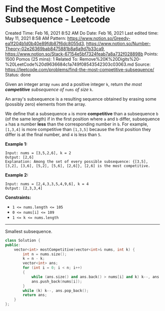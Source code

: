 # Find the Most Competitive Subsequence - Leetcode

Created Time: Feb 16, 2021 8:52 AM
Do Date: Feb 16, 2021
Last edited time: May 11, 2021 8:58 AM
Pattern: https://www.notion.so/Greedy-ea1f204b1d0b40e89fdb87f6dc8055d3, https://www.notion.so/Number-Theory-02e26369bab8475881b8a6a9d7b33ca9, https://www.notion.so/Stack-67154e5bf7324feab7a8a732f028898b
Points: 1500
Pomos (25 mins): 1
Related To: Remove%20K%20Digits%20-%20LeetCode%20d9636684c1a749f08543542303c03063.md
Source: https://leetcode.com/problems/find-the-most-competitive-subsequence/
Status: done

Given an integer array `nums` and a positive integer `k`, return *the most **competitive** subsequence of* `nums` *of size* `k`.

An array's subsequence is a resulting sequence obtained by erasing some (possibly zero) elements from the array.

We define that a subsequence `a` is more **competitive** than a subsequence `b` (of the same length) if in the first position where `a` and `b` differ, subsequence `a` has a number **less** than the corresponding number in `b`. For example, `[1,3,4]` is more competitive than `[1,3,5]` because the first position they differ is at the final number, and `4` is less than `5`.

**Example 1:**

```
Input: nums = [3,5,2,6], k = 2
Output: [2,6]
Explanation: Among the set of every possible subsequence: {[3,5], [3,2], [3,6], [5,2], [5,6], [2,6]}, [2,6] is the most competitive.
```

**Example 2:**

```
Input: nums = [2,4,3,3,5,4,9,6], k = 4
Output: [2,3,3,4]
```

**Constraints:**

- `1 <= nums.length <= 105`
- `0 <= nums[i] <= 109`
- `1 <= k <= nums.length`

---

Smallest subsequence.

```cpp
class Solution {
public:
    vector<int> mostCompetitive(vector<int>& nums, int k) {
        int n = nums.size(); 
        k = n - k; 
        vector<int> ans; 
        for (int i = 0; i < n; i++)
        {
            while (ans.size() and ans.back() > nums[i] and k) k--, ans.pop_back();
            ans.push_back(nums[i]);
        }
        while (k) k--, ans.pop_back();
        return ans; 
    }
};
```
